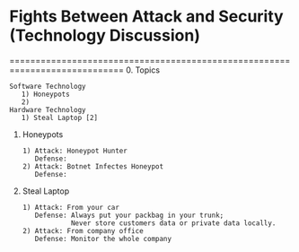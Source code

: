 # Fights Between Attack and Security (Technology Discussion)
============================================================================
0. Topics
   ```
   Software Technology
      1) Honeypots
      2) 
   Hardware Technology
      1) Steal Laptop [2]
   ```
1. Honeypots
   ```
   1) Attack: Honeypot Hunter
      Defense: 
   2) Attack: Botnet Infectes Honeypot
      Defense: 
   ```
2. Steal Laptop
   ```
   1) Attack: From your car
      Defense: Always put your packbag in your trunk;
               Never store customers data or private data locally.
   2) Attack: From company office
      Defense: Monitor the whole company
   ```